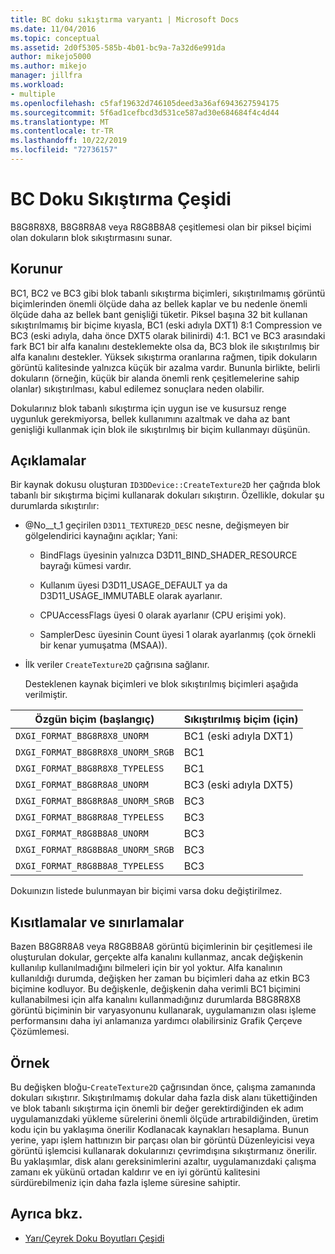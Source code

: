 ```yaml
---
title: BC doku sıkıştırma varyantı | Microsoft Docs
ms.date: 11/04/2016
ms.topic: conceptual
ms.assetid: 2d0f5305-585b-4b01-bc9a-7a32d6e991da
author: mikejo5000
ms.author: mikejo
manager: jillfra
ms.workload:
- multiple
ms.openlocfilehash: c5faf19632d746105deed3a36af6943627594175
ms.sourcegitcommit: 5f6ad1cefbcd3d531ce587ad30e684684f4c4d44
ms.translationtype: MT
ms.contentlocale: tr-TR
ms.lasthandoff: 10/22/2019
ms.locfileid: "72736157"
---
```

# <a name="bc-texture-compression-variant"></a>BC Doku Sıkıştırma Çeşidi
B8G8R8X8, B8G8R8A8 veya R8G8B8A8 çeşitlemesi olan bir piksel biçimi olan dokuların blok sıkıştırmasını sunar.

## <a name="interpretation"></a>Korunur
 BC1, BC2 ve BC3 gibi blok tabanlı sıkıştırma biçimleri, sıkıştırılmamış görüntü biçimlerinden önemli ölçüde daha az bellek kaplar ve bu nedenle önemli ölçüde daha az bellek bant genişliği tüketir. Piksel başına 32 bit kullanan sıkıştırılmamış bir biçime kıyasla, BC1 (eski adıyla DXT1) 8:1 Compression ve BC3 (eski adıyla, daha önce DXT5 olarak bilinirdi) 4:1. BC1 ve BC3 arasındaki fark BC1 bir alfa kanalını desteklemekte olsa da, BC3 blok ile sıkıştırılmış bir alfa kanalını destekler. Yüksek sıkıştırma oranlarına rağmen, tipik dokuların görüntü kalitesinde yalnızca küçük bir azalma vardır. Bununla birlikte, belirli dokuların (örneğin, küçük bir alanda önemli renk çeşitlemelerine sahip olanlar) sıkıştırılması, kabul edilemez sonuçlara neden olabilir.

 Dokularınız blok tabanlı sıkıştırma için uygun ise ve kusursuz renge uygunluk gerekmiyorsa, bellek kullanımını azaltmak ve daha az bant genişliği kullanmak için blok ile sıkıştırılmış bir biçim kullanmayı düşünün.

## <a name="remarks"></a>Açıklamalar
 Bir kaynak dokusu oluşturan `ID3DDevice::CreateTexture2D` her çağrıda blok tabanlı bir sıkıştırma biçimi kullanarak dokuları sıkıştırın. Özellikle, dokular şu durumlarda sıkıştırılır:

- @No__t_1 geçirilen `D3D11_TEXTURE2D_DESC` nesne, değişmeyen bir gölgelendirici kaynağını açıklar; Yani:

  - BindFlags üyesinin yalnızca D3D11_BIND_SHADER_RESOURCE bayrağı kümesi vardır.

  - Kullanım üyesi D3D11_USAGE_DEFAULT ya da D3D11_USAGE_IMMUTABLE olarak ayarlanır.

  - CPUAccessFlags üyesi 0 olarak ayarlanır (CPU erişimi yok).

  - SamplerDesc üyesinin Count üyesi 1 olarak ayarlanmış (çok örnekli bir kenar yumuşatma (MSAA)).

- İlk veriler `CreateTexture2D` çağrısına sağlanır.

  Desteklenen kaynak biçimleri ve blok sıkıştırılmış biçimleri aşağıda verilmiştir.

|Özgün biçim (başlangıç)|Sıkıştırılmış biçim (için)|
|------------------------------|------------------------------|
|`DXGI_FORMAT_B8G8R8X8_UNORM`|BC1 (eski adıyla DXT1)|
|`DXGI_FORMAT_B8G8R8X8_UNORM_SRGB`|BC1|
|`DXGI_FORMAT_B8G8R8X8_TYPELESS`|BC1|
|`DXGI_FORMAT_B8G8R8A8_UNORM`|BC3 (eski adıyla DXT5)|
|`DXGI_FORMAT_B8G8R8A8_UNORM_SRGB`|BC3|
|`DXGI_FORMAT_B8G8R8A8_TYPELESS`|BC3|
|`DXGI_FORMAT_R8G8B8A8_UNORM`|BC3|
|`DXGI_FORMAT_R8G8B8A8_UNORM_SRGB`|BC3|
|`DXGI_FORMAT_R8G8B8A8_TYPELESS`|BC3|

 Dokuınızın listede bulunmayan bir biçimi varsa doku değiştirilmez.

## <a name="restrictions-and-limitations"></a>Kısıtlamalar ve sınırlamalar
 Bazen B8G8R8A8 veya R8G8B8A8 görüntü biçimlerinin bir çeşitlemesi ile oluşturulan dokular, gerçekte alfa kanalını kullanmaz, ancak değişkenin kullanılıp kullanılmadığını bilmeleri için bir yol yoktur. Alfa kanalının kullanıldığı durumda, değişken her zaman bu biçimleri daha az etkin BC3 biçimine kodluyor. Bu değişkenle, değişkenin daha verimli BC1 biçimini kullanabilmesi için alfa kanalını kullanmadığınız durumlarda B8G8R8X8 görüntü biçiminin bir varyasyonunu kullanarak, uygulamanızın olası işleme performansını daha iyi anlamanıza yardımcı olabilirsiniz Grafik Çerçeve Çözümlemesi.

## <a name="example"></a>Örnek
 Bu değişken bloğu-`CreateTexture2D` çağrısından önce, çalışma zamanında dokuları sıkıştırır. Sıkıştırılmamış dokular daha fazla disk alanı tükettiğinden ve blok tabanlı sıkıştırma için önemli bir değer gerektirdiğinden ek adım uygulamanızdaki yükleme sürelerini önemli ölçüde artırabildiğinden, üretim kodu için bu yaklaşıma önerilir Kodlanacak kaynakları hesaplama. Bunun yerine, yapı işlem hattınızın bir parçası olan bir görüntü Düzenleyicisi veya görüntü işlemcisi kullanarak dokularınızı çevrimdışına sıkıştırmanız önerilir. Bu yaklaşımlar, disk alanı gereksinimlerini azaltır, uygulamanızdaki çalışma zamanı ek yükünü ortadan kaldırır ve en iyi görüntü kalitesini sürdürebilmeniz için daha fazla işleme süresine sahiptir.

## <a name="see-also"></a>Ayrıca bkz.
- [Yarı/Çeyrek Doku Boyutları Çeşidi](half-quarter-texture-dimensions-variant.md)